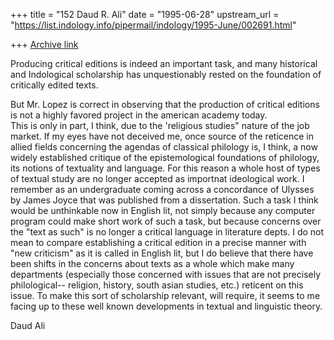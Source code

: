 +++
title = "152 Daud R. Ali"
date = "1995-06-28"
upstream_url = "https://list.indology.info/pipermail/indology/1995-June/002691.html"

+++
[Archive link](https://list.indology.info/pipermail/indology/1995-June/002691.html)



Producing critical editions is indeed an important task, and many 
historical and Indological scholarship has unquestionably rested on the 
foundation of critically edited texts.  

But Mr. Lopez is correct in observing that the production of critical 
editions is not a highly favored project in the american academy today.  
This is only in part, I think, due to the 'religious studies" nature of 
the job market.   If my eyes have not deceived me, once source of the 
reticence in allied fields concerning the agendas of classical philology 
is, I think,  a now widely established critique of the epistemological 
foundations of philology, its notions of textuality and language.  For 
this reason a whole host of types of textual study are no longer accepted 
as importnat ideological work.  I remember as an undergraduate coming 
across a concordance of Ulysses by James Joyce that was published from a 
dissertation.  Such a task I think would be unthinkable now in English 
lit, not simply because any computer program could make short work of 
such a task, but because concerns over the "text as such" is no longer a 
critical language in literature depts.  I do not mean to compare 
establishing a critical edition in a precise manner with "new criticism" 
as it is called in English lit, but I do believe that there have been 
shifts in the concerns about texts as a whole which make many departments 
(especially those concerned with issues that are not precisely 
philological-- religion, history, south asian studies, etc.) reticent on 
this issue. To make this sort of scholarship relevant, will require, it 
seems to me facing up to these well known developments in textual and 
linguistic theory.

Daud Ali






